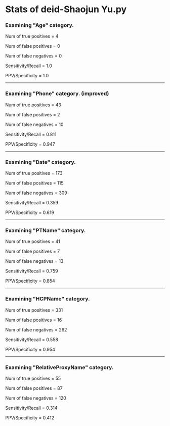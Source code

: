 # Stats of deid-Shaojun Yu.py   
### Examining "Age" category.  
Num of true positives = 4

Num of false positives = 0

Num of false negatives = 0

Sensitivity/Recall = 1.0

PPV/Specificity = 1.0

---


### Examining "Phone" category. (improved)
Num of true positives = 43

Num of false positives = 2

Num of false negatives = 10

Sensitivity/Recall = 0.811

PPV/Specificity = 0.947

---

### Examining "Date" category.
Num of true positives = 173

Num of false positives = 115

Num of false negatives = 309

Sensitivity/Recall = 0.359

PPV/Specificity = 0.619

---


### Examining "PTName" category.
Num of true positives = 41

Num of false positives = 7

Num of false negatives = 13

Sensitivity/Recall = 0.759

PPV/Specificity = 0.854


---

### Examining "HCPName" category.
Num of true positives = 331

Num of false positives = 16

Num of false negatives = 262

Sensitivity/Recall = 0.558

PPV/Specificity = 0.954

---

### Examining "RelativeProxyName" category.
Num of true positives = 55

Num of false positives = 87

Num of false negatives = 120

Sensitivity/Recall = 0.314

PPV/Specificity = 0.412